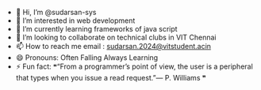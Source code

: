 - 👋 Hi, I’m @sudarsan-sys
- 👀 I’m interested in web development
- 🌱 I’m currently learning frameworks of java script
- 💞️ I’m looking to collaborate on technical clubs in VIT Chennai
- 📫 How to reach me email : sudarsan.2024@vitstudent.acin
- 😄 Pronouns: Often Falling Always Learning
- ⚡ Fun fact: ❝“From a programmer’s point of view, the user is a peripheral that types when you issue a read request.”— P. Williams ❞

<!---
sudarsan-sys/sudarsan-sys is a ✨ special ✨ repository because its `README.md` (this file) appears on your GitHub profile.
You can click the Preview link to take a look at your changes.
--->
